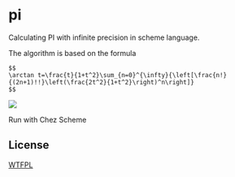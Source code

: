 # pi
Calculating PI with infinite precision in scheme language.

The algorithm is based on the formula
```
$$
\arctan t=\frac{t}{1+t^2}\sum_{n=0}^{\infty}{\left[\frac{n!}{(2n+1)!!}\left(\frac{2t^2}{1+t^2}\right)^n\right]}
$$
```
![]("formula.svg")

Run with Chez Scheme

## License
[WTFPL](http://www.wtfpl.net/txt/copying)
